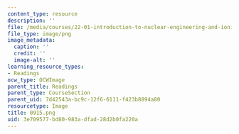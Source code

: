```yaml
---
content_type: resource
description: ''
file: /media/courses/22-01-introduction-to-nuclear-engineering-and-ionizing-radiation-fall-2016/3e709577bd80983adfad28d2b0fa220a_0915.png
file_type: image/png
image_metadata:
  caption: ''
  credit: ''
  image-alt: ''
learning_resource_types:
- Readings
ocw_type: OCWImage
parent_title: Readings
parent_type: CourseSection
parent_uid: 7d42543a-bc9c-12f6-6111-f423b8894a80
resourcetype: Image
title: 0915.png
uid: 3e709577-bd80-983a-dfad-28d2b0fa220a
---
```

